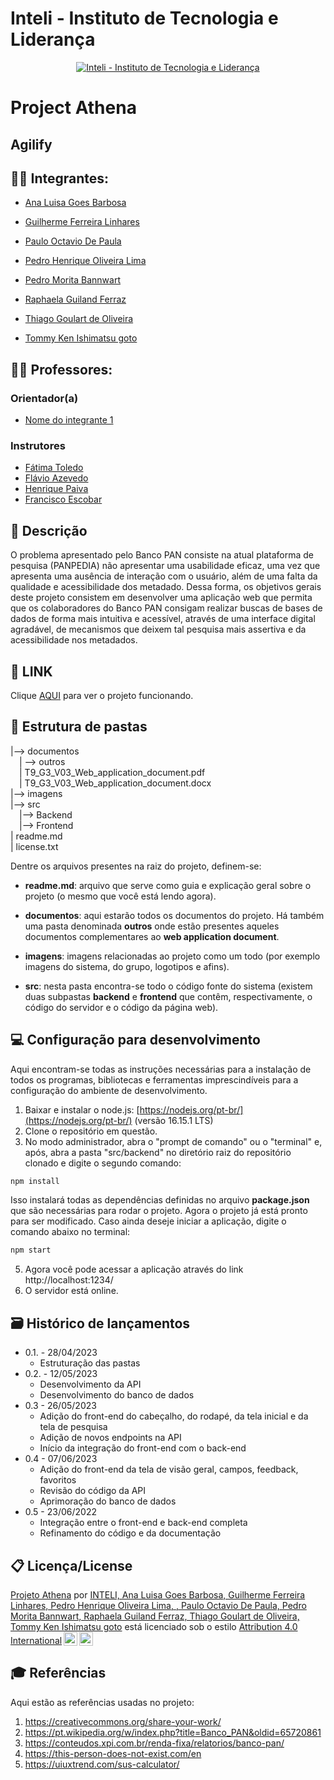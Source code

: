 # Inteli - Instituto de Tecnologia e Liderança 

<p align="center">
<a href= "https://www.inteli.edu.br/"><img src="https://www.inteli.edu.br/wp-content/uploads/2021/08/20172028/marca_1-2.png" alt="Inteli - Instituto de Tecnologia e Liderança" border="0"></a>
</p>

# Project Athena

## Agilify

## 🧑‍🎓 Integrantes:
- <a href="https://www.linkedin.com/in/ana-luisa-goes-barbosa/">Ana Luisa Goes Barbosa
</a>

- <a href="https://www.linkedin.com/in/guilherme-ferreira-linhares-8638411a1/">Guilherme Ferreira Linhares
</a>

- <a href="https://www.linkedin.com/in/paulooctaviodepaula/">Paulo Octavio De Paula
</a>

- <a href="https://www.linkedin.com/in/pedro-henrique-oliveira-lima-a6a766214/">Pedro Henrique Oliveira Lima
</a>

- <a href="https://www.linkedin.com/in/pedro-bannwart-0565aa264/">Pedro Morita Bannwart
</a>

- <a href="https://www.linkedin.com/in/raphaela-guiland-ferraz/">Raphaela Guiland Ferraz</a> 

- <a href="https://www.linkedin.com/in/thiago-goulart-de-oliveira/">Thiago Goulart de Oliveira
</a>

- <a href="https://www.linkedin.com/in/tommygoto/">Tommy Ken Ishimatsu goto
</a>

## 🧑‍🏫 Professores:
### Orientador(a) 
- <a href="https://www.linkedin.com/in/victorbarq/">Nome do integrante 1</a>
### Instrutores
- <a href="https://www.linkedin.com/in/fatima-toledo/">Fátima Toledo</a>
- <a href="https://www.linkedin.com/in/flaviomarquesazevedo/">Flávio Azevedo</a> 
- <a href="http://lattes.cnpq.br/6901974057937430">Henrique Paiva</a> 
- <a href="https://www.linkedin.com/in/francisco-escobar/">Francisco Escobar</a>


## 📝 Descrição

O problema apresentado pelo Banco PAN consiste na atual plataforma de pesquisa (PANPEDIA) não apresentar uma usabilidade eficaz, uma vez que apresenta uma ausência de interação com  o usuário, além de uma falta da qualidade e acessibilidade dos metadado. Dessa forma, os objetivos gerais deste projeto consistem em desenvolver uma aplicação web que permita que os colaboradores do Banco PAN consigam realizar buscas de bases de dados de forma mais intuitiva e acessível, através de uma interface digital agradável, de mecanismos que deixem tal pesquisa mais assertiva e da acessibilidade nos metadados.

## 📝 LINK

Clique <a href="https://www.linkedin.com/in/victorbarq/">AQUI</a> para ver o projeto funcionando. 

## 📁 Estrutura de pastas

|--> documentos<br>
  &emsp;| --> outros <br>
  &emsp;| T9_G3_V03_Web_application_document.pdf<br>
  &emsp;| T9_G3_V03_Web_application_document.docx<br>
|--> imagens<br>
|--> src<br>
  &emsp;|--> Backend<br>
  &emsp;|--> Frontend<br>
| readme.md<br>
| license.txt

Dentre os arquivos presentes na raiz do projeto, definem-se:

- <b>readme.md</b>: arquivo que serve como guia e explicação geral sobre o projeto (o mesmo que você está lendo agora).

- <b>documentos</b>: aqui estarão todos os documentos do projeto. Há também uma pasta denominada <b>outros</b> onde estão presentes aqueles documentos complementares ao <b>web application document</b>.

- <b>imagens</b>: imagens relacionadas ao projeto como um todo (por exemplo imagens do sistema, do grupo, logotipos e afins).

- <b>src</b>: nesta pasta encontra-se todo o código fonte do sistema (existem duas subpastas <b>backend</b> e <b>frontend</b> que contêm, respectivamente, o código do servidor e o código da página web).

## 💻 Configuração para desenvolvimento

Aqui encontram-se todas as instruções necessárias para a instalação de todos os programas, bibliotecas e ferramentas imprescindíveis para a configuração do ambiente de desenvolvimento.

1.  Baixar e instalar o node.js:  [https://nodejs.org/pt-br/](https://nodejs.org/pt-br/) (versão 16.15.1 LTS)
2. Clone o repositório em questão.
3.  No modo administrador, abra o "prompt de comando" ou o "terminal" e, após,  abra a pasta "src/backend" no diretório raiz do repositório clonado e digite o segundo comando:

```sh
npm install
```

Isso instalará todas as dependências definidas no arquivo <b>package.json</b> que são necessárias para rodar o projeto. Agora o projeto já está pronto para ser modificado. Caso ainda deseje iniciar a aplicação, digite o comando abaixo no terminal:

```sh
npm start
```
5. Agora você pode acessar a aplicação através do link http://localhost:1234/
6. O servidor está online.

## 🗃 Histórico de lançamentos

* 0.1. - 28/04/2023
    * Estruturação das pastas
* 0.2. - 12/05/2023
    * Desenvolvimento da API
    * Desenvolvimento do banco de dados
* 0.3 - 26/05/2023
    * Adição do front-end do cabeçalho, do rodapé, da tela inicial e da tela de pesquisa
    * Adição de novos endpoints na API
    * Início da integração do front-end com o back-end
* 0.4 - 07/06/2023
    * Adição do front-end da tela de visão geral, campos, feedback, favoritos
    * Revisão do código da API
    * Aprimoração do banco de dados 
* 0.5 - 23/06/2022
    * Integração entre o front-end e back-end completa
    * Refinamento do código e da documentação

## 📋 Licença/License

<p xmlns:cc="http://creativecommons.org/ns#" xmlns:dct="http://purl.org/dc/terms/"><a property="dct:title" rel="cc :attributionURL" href="https://github.com/2023M2T9-Inteli/projeto3">Projeto Athena</a> por <a rel="cc:attributionURL dct:creator" property="cc:attributionName" href=" https://github.com/2023M2T9-Inteli/projeto3">INTELI, Ana Luisa Goes Barbosa, Guilherme Ferreira Linhares, Pedro Henrique Oliveira Lima, , Paulo Octavio De Paula, Pedro Morita Bannwart, Raphaela Guiland Ferraz, Thiago Goulart de Oliveira, Tommy Ken Ishimatsu goto</a> está licenciado sob o estilo <a href="http://creativecommons.org/licenses/by/4.0/?ref=chooser-v1" target="_blank" rel="license noopener noreferrer" ="display:inline-block;">Attribution 4.0 International<img style="height:22px!important;margin-left:3px;vertical-align:text-bottom;" src="https://mirrors.creativecommons.org/presskit/icons/cc. svg?ref=chooser-v1"><img style="height:22px!important;margin-left:3px;vertical-align:text-bottom;" src="https://mirrors.creativecommons.org/presskit/ icons/by.svg?ref=chooser-v1"></a></p>

## 🎓 Referências

Aqui estão as referências usadas no projeto:

1. <https://creativecommons.org/share-your-work/>
1. <https://pt.wikipedia.org/w/index.php?title=Banco_PAN&oldid=65720861>
2. <https://conteudos.xpi.com.br/renda-fixa/relatorios/banco-pan/>
3. <https://this-person-does-not-exist.com/en>
4. <https://uiuxtrend.com/sus-calculator/>
